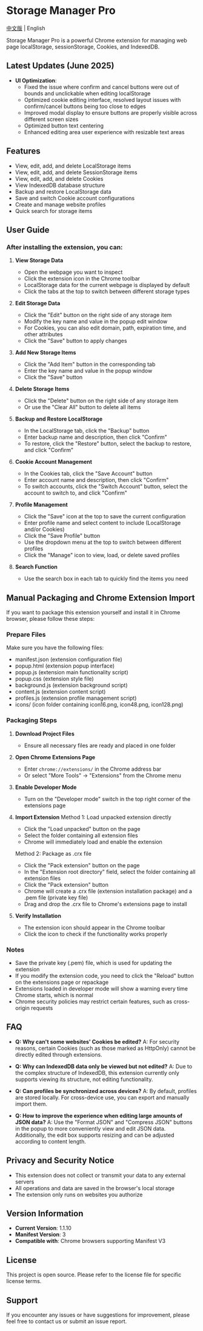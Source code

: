 # Storage Manager Pro

[中文版](README.md) | English

Storage Manager Pro is a powerful Chrome extension for managing web page localStorage, sessionStorage, Cookies, and IndexedDB.

## Latest Updates (June 2025)

- **UI Optimization**:
  - Fixed the issue where confirm and cancel buttons were out of bounds and unclickable when editing localStorage
  - Optimized cookie editing interface, resolved layout issues with confirm/cancel buttons being too close to edges
  - Improved modal display to ensure buttons are properly visible across different screen sizes
  - Optimized button text centering
  - Enhanced editing area user experience with resizable text areas

## Features

- View, edit, add, and delete LocalStorage items
- View, edit, add, and delete SessionStorage items
- View, edit, add, and delete Cookies
- View IndexedDB database structure
- Backup and restore LocalStorage data
- Save and switch Cookie account configurations
- Create and manage website profiles
- Quick search for storage items

## User Guide

### After installing the extension, you can:

1. **View Storage Data**
   - Open the webpage you want to inspect
   - Click the extension icon in the Chrome toolbar
   - LocalStorage data for the current webpage is displayed by default
   - Click the tabs at the top to switch between different storage types

2. **Edit Storage Data**
   - Click the "Edit" button on the right side of any storage item
   - Modify the key name and value in the popup edit window
   - For Cookies, you can also edit domain, path, expiration time, and other attributes
   - Click the "Save" button to apply changes

3. **Add New Storage Items**
   - Click the "Add Item" button in the corresponding tab
   - Enter the key name and value in the popup window
   - Click the "Save" button

4. **Delete Storage Items**
   - Click the "Delete" button on the right side of any storage item
   - Or use the "Clear All" button to delete all items

5. **Backup and Restore LocalStorage**
   - In the LocalStorage tab, click the "Backup" button
   - Enter backup name and description, then click "Confirm"
   - To restore, click the "Restore" button, select the backup to restore, and click "Confirm"

6. **Cookie Account Management**
   - In the Cookies tab, click the "Save Account" button
   - Enter account name and description, then click "Confirm"
   - To switch accounts, click the "Switch Account" button, select the account to switch to, and click "Confirm"

7. **Profile Management**
   - Click the "Save" icon at the top to save the current configuration
   - Enter profile name and select content to include (LocalStorage and/or Cookies)
   - Click the "Save Profile" button
   - Use the dropdown menu at the top to switch between different profiles
   - Click the "Manage" icon to view, load, or delete saved profiles

8. **Search Function**
   - Use the search box in each tab to quickly find the items you need

## Manual Packaging and Chrome Extension Import

If you want to package this extension yourself and install it in Chrome browser, please follow these steps:

### Prepare Files

Make sure you have the following files:
- manifest.json (extension configuration file)
- popup.html (extension popup interface)
- popup.js (extension main functionality script)
- popup.css (extension style file)
- background.js (extension background script)
- content.js (extension content script)
- profiles.js (extension profile management script)
- icons/ (icon folder containing icon16.png, icon48.png, icon128.png)

### Packaging Steps

1. **Download Project Files**
   - Ensure all necessary files are ready and placed in one folder

2. **Open Chrome Extensions Page**
   - Enter `chrome://extensions/` in the Chrome address bar
   - Or select "More Tools" → "Extensions" from the Chrome menu

3. **Enable Developer Mode**
   - Turn on the "Developer mode" switch in the top right corner of the extensions page

4. **Import Extension**
   Method 1: Load unpacked extension directly
   - Click the "Load unpacked" button on the page
   - Select the folder containing all extension files
   - Chrome will immediately load and enable the extension

   Method 2: Package as .crx file
   - Click the "Pack extension" button on the page
   - In the "Extension root directory" field, select the folder containing all extension files
   - Click the "Pack extension" button
   - Chrome will create a .crx file (extension installation package) and a .pem file (private key file)
   - Drag and drop the .crx file to Chrome's extensions page to install

5. **Verify Installation**
   - The extension icon should appear in the Chrome toolbar
   - Click the icon to check if the functionality works properly

### Notes

- Save the private key (.pem) file, which is used for updating the extension
- If you modify the extension code, you need to click the "Reload" button on the extensions page or repackage
- Extensions loaded in developer mode will show a warning every time Chrome starts, which is normal
- Chrome security policies may restrict certain features, such as cross-origin requests

## FAQ

- **Q: Why can't some websites' Cookies be edited?**
  A: For security reasons, certain Cookies (such as those marked as HttpOnly) cannot be directly edited through extensions.

- **Q: Why can IndexedDB data only be viewed but not edited?**
  A: Due to the complex structure of IndexedDB, this extension currently only supports viewing its structure, not editing functionality.

- **Q: Can profiles be synchronized across devices?**
  A: By default, profiles are stored locally. For cross-device use, you can export and manually import them.

- **Q: How to improve the experience when editing large amounts of JSON data?**
  A: Use the "Format JSON" and "Compress JSON" buttons in the popup to more conveniently view and edit JSON data. Additionally, the edit box supports resizing and can be adjusted according to content length.

## Privacy and Security Notice

- This extension does not collect or transmit your data to any external servers
- All operations and data are saved in the browser's local storage
- The extension only runs on websites you authorize

## Version Information

- **Current Version**: 1.1.10
- **Manifest Version**: 3
- **Compatible with**: Chrome browsers supporting Manifest V3

## License

This project is open source. Please refer to the license file for specific license terms.

## Support

If you encounter any issues or have suggestions for improvement, please feel free to contact us or submit an issue report.
